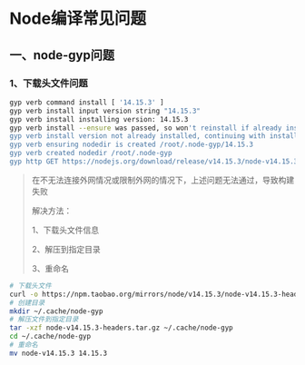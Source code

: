 # Node编译常见问题

## 一、node-gyp问题

### 1、下载头文件问题

```bash
gyp verb command install [ '14.15.3' ]
gyp verb install input version string "14.15.3"
gyp verb install installing version: 14.15.3
gyp verb install --ensure was passed, so won't reinstall if already installed
gyp verb install version not already installed, continuing with install 14.15.3
gyp verb ensuring nodedir is created /root/.node-gyp/14.15.3
gyp verb created nodedir /root/.node-gyp
gyp http GET https://nodejs.org/download/release/v14.15.3/node-v14.15.3-headers.tar.gz
```

> 在不无法连接外网情况或限制外网的情况下，上述问题无法通过，导致构建失败
>
> 解决方法：
>
> 1、下载头文件信息
>
> 2、解压到指定目录
>
> 3、重命名

```bash
# 下载头文件
curl -o https://npm.taobao.org/mirrors/node/v14.15.3/node-v14.15.3-headers.tar.gz
# 创建目录
mkdir ~/.cache/node-gyp
# 解压文件到指定目录
tar -xzf node-v14.15.3-headers.tar.gz ~/.cache/node-gyp
cd ~/.cache/node-gyp
# 重命名
mv node-v14.15.3 14.15.3
```

